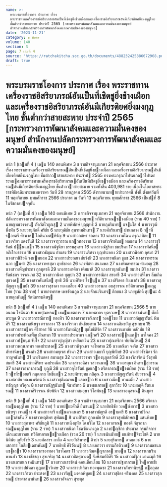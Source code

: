 ```yaml
---
name: >-
  พระบรมราชโองการ ประกาศ เรื่อง
  พระราชทานเครื่องราชอิสริยาภรณ์อันเป็นที่เชิดชูยิ่งช้างเผือกและเครื่องราชอิสริยาภรณ์อันมีเกียรติยศยิ่งมงกุฎไทย
  ชั้นต่ำกว่าสายสะพาย ประจำปี 2565 [กระทรวงการพัฒนาสังคมและความมั่นคงของมนุษย์
  สำนักงานปลัดกระทรวงการพัฒนาสังคมและความมั่นคงของมนุษย์]
date: '2023-11-21'
category: ข พิเศษ
volume: 140
section: 3
page: 7 เล่มที่ 4
source: 'https://ratchakitcha.soc.go.th/documents/488232425386672968.pdf'
draft: true
---
```


# พระบรมราชโองการ ประกาศ เรื่อง พระราชทานเครื่องราชอิสริยาภรณ์อันเป็นที่เชิดชูยิ่งช้างเผือกและเครื่องราชอิสริยาภรณ์อันมีเกียรติยศยิ่งมงกุฎไทย ชั้นต่ำกว่าสายสะพาย ประจำปี 2565 [กระทรวงการพัฒนาสังคมและความมั่นคงของมนุษย์ สำนักงานปลัดกระทรวงการพัฒนาสังคมและความมั่นคงของมนุษย์]

หน้า 1 (เลมที่ 4 ) เลม 140 ตอนพิเศษ 3 ข ราชกิจจานุเบกษา 21 พฤศจิกายน 2566 ประกาศ เรื่อง พระราชทานเครื่องราชอิสริยาภรณอันเป็นที่เชิดชูยิ่งชางเผือก และเครื่องราชอิสริยาภรณอันมีเกียรติยศยิ่งมงกุฎไทย ชั้นต่ํากวาสายสะพาย ประจําป 2565 ทรงพระกรุณาโปรดเกลาโปรดกระหมอมพระราชทานเครื่องราชอิสริยาภรณอันเป็นที่เชิดชูยิ่งชางเผือก และเครื่องราชอิสริยาภรณอันมีเกียรติยศยิ่งมงกุฎไทย ชั้นต่ํากวาสายสะพาย รวมทั้งสิ้น 403,981 ราย เนื่องในโอกาสพระราชพิธีเฉลิมพระชนมพรรษา วันที่ 28 กรกฎาคม 2565 ดังรายนามทายประกาศนี้ ทั้งนี้ ตั้งแต่วันที่ 11 พฤศจิกายน พุทธศักราช 2566 ประกาศ ณ วันที่ 13 พฤศจิกายน พุทธศักราช 2566 เป็นปที่ 8 ในรัชกาลปจจุบัน

หน้า 7 (เลมที่ 4 ) เลม 140 ตอนพิเศษ 3 ข ราชกิจจานุเบกษา 21 พฤศจิกายน 2566 สํานักงานปลัดกระทรวงการพัฒนาสังคมและความมั่นคงของมนุษย ทวีติยาภรณชางเผือก (รวม 40 ราย) 1 นายญาณวรรธน ภัควัตไวกูณฐ 2 นายพิทักษ์ บุญฤทธิ์ 3 นายภุมรินทร แจมใส 4 นายวรวุฒิ พึ่งพัก 5 นายวายุภักดิ์ ศรีชัย 6 นายวุฒิชัย สุพรหมอินทร 7 นายศักรินทร ปานกลาง 8 วาที่รอยตรี ศิรพงศ โภคินวงศหิรัญ 9 นางสาวกชพร รอดคง 10 นางสาวงามไฉน อรุณาทิตย 11 นางจริยา แดงวันสี 12 นางสาวจารุวรรณ แกวทองราช 13 นางสาวจีรพันธ พลแสน 14 นางสาวชุรีรัตน์ ปนแกว 15 นางสาวณัฐนียา ธรรมสุนทร 16 นางสาวณัฐริกา ชมปรีดา 17 นางสาวทัศนีย อภิเรืองธรรม 18 นางสาวธัญมน ก่ําแสง 19 นางสาวนริศรา บุญประคอง 20 นางสาวนิตยา อุศมา 21 นางสาวนิธิวดี วงษพยอม 22 นางสาวประณยา ชัยรังษี 23 นางสาวพนิดา ชูแข 24 นางสาวพรรณนภา อุนคํา 25 นางสาวพรสุดา ฤทธิธาดา 26 นางพัชรา สนามพล 27 นางพิมลพรรณ คํามอญ 28 นางสาวเพ็ญประภา กุลบุตรดี 29 นางสาวมาติกา เติมผาติ 30 นางสาวยุภนันท สมปาง 31 นางสาวรัตน์ชภร วรรณเวช 32 นางสาววนิดา บุญปก 33 นางสาววรรณิภา สระศรี 34 นางสาวศรีไพร ลิ่มเกิดสุขวงศ 35 นางสาวศันสนีย สุทธิ 36 นางศิริพร ไรนุน 37 นางสิริลดา สิงเนาถ้ํา 38 นางสาวสุกัญญา นุนยัง 39 นางสาวสุชาดา ทองเกลี้ยง 40 นางสาวอรนภา อบสุวรรณ ทวีติยาภรณมงกุฎไทย (รวม 38 ราย) 1 นายกรพรรษ เพชรัตนกูล 2 นายจักนะรินทร ติกขนา 3 นายชูศักดิ์ สุปนะ 4 นายตุลพันธุ รัตน์ธรรมดิษฐ

หน้า 8 (เลมที่ 4 ) เลม 140 ตอนพิเศษ 3 ข ราชกิจจานุเบกษา 21 พฤศจิกายน 2566 5 นายถนอม ใจนันตา 6 นายปุณพจน เขมนเขตการ 7 นายพลากร บุตรวงษ 8 นายวรรธนันท ศักดิ์ตระกูล 9 นางสาวกรรณิการ ทองทิว 10 นางสาวกรรณิการ วงคไชย 11 นางสาวกัญญารัตน์ พิมศิริ 12 นางสาวขนิษฐา ตรากลาง 13 นางจิราภา กันธิยะเทพ 14 นางสาวเฉลิมขวัญ สุขเกษม 15 นางสาวธรรมอร ศิริสาคร 16 นางสาวธันทณัฏฐ สุขโขธิติรัต 17 นางสาวนภาลัย หลักมั่น 18 นางสาวประพิณเพ็ญ มัณทนา 19 นางสาวประภาพร แกวศรี 20 นางสาวปนแกว นาใจคง 21 นางสาวปยนุช จับใจ 22 นางสาวปุญญิสา เหยือกเงิน 23 นางสาวปุณฑริกา ทับทิมใหม 24 นางสาวพฤษภาพร ทองประสงค 25 นางสาวพิรุณพร จงไพศาล 26 นางภณิดา จงจิต 27 นางสาวภัทรานิษฐ ทรงคํา 28 นางสาวมยุเรศ หัวนา 29 นางสาวเมธาวี บุญพิทักษ์ 30 นางสาวรัชนิดา รักกาญจนันท 31 นางรินลดา สมานสุข 32 นางสาววรพร วองนุกูลสวัสดิ์ 33 นางวิภารัตน์ วังสุทธิสมศรี 34 นางสาวศิริพร คงประณีต 35 นางสาวอดิศา วสวานนท 36 นางอรอุมา อินทรสุวรรณ 37 นางสาวอาภาภรณ บุญมี 38 นางสาวอุไรรัตน์ ขูดแกว ตริตาภรณชางเผือก (รวม 13 ราย) 1 วาที่รอยตรี กฤตภาส โพธิ์แกว 2 นายภัทรยุทธ กสิคุณ 3 นางสาวกัญญารัตน์ อัยวรรณ 4 นางชลาลัย ทองนพรัตน์ 5 นางสาวชุติมณฑน แรกขาว 6 นางเชาวณีย ทานะมัย 7 นางสาวฑรัญญา ทวีคูณ 8 นางสาวณัฏฐนันท จันทร์ขาว 9 นางธนภรณ สุภาวีระ 10 นางมลฤดี รัตนภรณ 11 นางสาวศิริวรรณ นัยพินิจ 12 นางสาวสมอุษา วิไลพันธุ 13 นางสาวอนุสรณ อินบุตร

หน้า 9 (เลมที่ 4 ) เลม 140 ตอนพิเศษ 3 ข ราชกิจจานุเบกษา 21 พฤศจิกายน 2566 ตริตาภรณมงกุฎไทย (รวม 12 ราย) 1 นายปยะศักดิ์ ยืนชนม 2 นายสิทธิชัย วงคลังการ 3 นางสาวขนิษฐา เจนชาง 4 นางสาวจารี แปนดวงเนตร 5 นางสาวธัญรดี อรามศรี 6 นางสาวปวีณา แกวลําสัน 7 นางสาวพฤติพร สุพัฒน 8 นางสิริธร ภูกองชัย 9 นางสาวสุทธิลักษณ แสนพิมพ 10 นางสาวสุภาพร ศรีชัยภูมิ 11 นางสาวหนึ่งฤทัย โฉมวิไล 12 นางอาภรณ ทองดี จัตุรถาภรณมงกุฎไทย (รวม 2 ราย) 1 นางสาวธนิดา โชควัฒนางกูล 2 นางปญชิกา ประมวล กรมกิจการเด็กและเยาวชน ทวีติยาภรณชางเผือก (รวม 26 ราย) 1 นายชนันนัทธ ธนภัทรจิระโชติ 2 นายนิตินัย อุทัยรังษี 3 นายภัคสรร กาลือ 4 นายวัชรินทร อิวปา 5 นายสุรินทร อาคมเวช 6 นายเสกสรร โกสียเดชาพันธ 7 นายอิทธิ์ ศิริวัฒน 8 นายเอกวรา ธรรมกีรติวงศ 9 นางสาวกมลชนก แซเลา 10 นางสาวกรองทอง วิชาโคตร 11 นางสาวกัณตญาภาศ มาอน 12 นางสาวเกษริน พานบัว 13 นางชัชชญา สุขเจริญ 14 นางสาวชิตศุภางค รังษีสมบัติศิริ 15 นางสาวณัฐิกา มานะมุติ 16 นางเนตรชนก เหมินทร 17 นางสาวเนาวรัตน์ ดอนเขื่อนโสม 18 นางสาวปฐมาภรณ โหอวยชัย 19 นางสาวปนัดดา กุฎแกววิเศษ 20 นางสาวปาลิตา ทองพุฒซา 21 นางสาวภัทรานิษฐ กอกุศล 22 นางสาวภิรตา ประสงค 23 นางวรัญู มงคลพิบูลย 24 นางสาวสุธิดา ศรีมงคล 25 นางสาวสุภรณ ประศาสนานันท 26 นางสาวอัจฉรา สุระกุล
